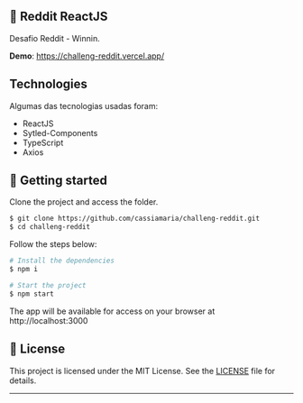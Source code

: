 ## 🚀 Reddit ReactJS

Desafio Reddit - Winnin.

**Demo**: https://challeng-reddit.vercel.app/

## Technologies

Algumas das tecnologias usadas foram:

- ReactJS
- Sytled-Components
- TypeScript
- Axios

## 🚀 Getting started

Clone the project and access the folder.

```bash
$ git clone https://github.com/cassiamaria/challeng-reddit.git
$ cd challeng-reddit
```

Follow the steps below:

```bash
# Install the dependencies
$ npm i 

# Start the project
$ npm start
```

The app will be available for access on your browser at http://localhost:3000

## 📝 License

This project is licensed under the MIT License. See the [LICENSE](LICENSE.md) file for details.

---